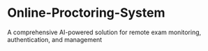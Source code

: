 # Online-Proctoring-System
A comprehensive AI-powered solution for remote exam monitoring, authentication, and management
